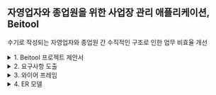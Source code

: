 ## 자영업자와 종업원을 위한 사업장 관리 애플리케이션, Beitool

수기로 작성되는 
자영업자와 종업원 간 수직적인 구조로 인한 업무 비효율 개선

<details>
<summary>1. Beitool 프로젝트 제안서</summary>
<div markdown="1">
    
### 💥자영업자를 위한 업장 관리 애플리케이션 Beitool💥
### 1. **개요**

1. 사업장을 운영하는 대부분의 업주가 종업원의 정보를 수기로 관리한다.
2. 기존에 사용하던 카카오톡 등 개인 메신저는 업무 시간 외 과도한 메신저 지시 및 사생활 침해 우려가 있다. 또한, 사적인 용도로 사용하는 사람들이 있다.
3. 새로운 종업원이 들어올 때마다 구두로 인수인계를 한다. 사업장이 클수록, 새로운 알바생은 이를 까먹거나 헷갈릴 수 있다. 바쁜 상황에서 사소한 실수가 자주 발생하고 드물게 큰 문제가 발생하는 경우가 있다.
4. 인수인계 사항이 발생할 경우, 모든 종업원에게 전파되지 못하는 경우가 자주 발생한다.
5. 최저시급이 증가했기 때문에 종업원의 업무 효율을 높일 필요가 있다.

---

### 2. **목표 및 기대효과**

1. 기존 수직적인 구조에서 수평적인 구조로 원활한 소통이 가능한 업장 관리
2. 공과 사를 구분하여 사업장과 관련된 일은 우리 어플을 통해서 관리할 수 있다.
3. 사업장을 운영하는 도중 발생하는 일을 기록하고, 이를 근거로 급여를 산정 및 이벤트를 처리한다.
4. 가이드라인을 제시해 새로운 종업원이 빠르게 적응할 수 있도록 돕는다.
5. 인수인계 사항을 모든 종업원에게 전파하여 문제가 발생하지 않도록 한다.
6. 캘린더 기능을 제공해 사업장의 스케줄을 관리하고 종업원들이 인지할 수 있도록 한다.
7. 업무 효율성 극대화 및 인력 낭비 최소화

---

### 3. **서비스 대상**

1. 사업장을 운영하는 업주

    - 여러 개의 사업장을 관리하는 업주
    - 사업장에 종업원만 두고 사업장을 운영하는 업주

  b. 사업장에 종사하는 종업원
  c. 그 외 사업장과 관련된 인원

---

### 4. **기술적 내용**

1. 업주/종업원 구분(직급)을 위한 회원관리 (소셜 로그인)
2. 채널을 나누어 알바생을 초대한다. (채널)
3. 개인 채팅, 단체 채팅이 가능하다. (채팅)
4. 출/퇴근 관리 (GPS)
5. 공지사항 및 업무 지시를 위한 게시판(업주) 및 완료 표시(종업원)
6. 일정 관리를 위한 캘린더
7. 급여 계산기 및 특정 날짜 알림

---

### 5. **시나리오**

1. 업주는 종업원 고용하고 우리 사업장에 가입한다.
2.  GPS를 통해 종업원이 업장에 들어올 경우 출근 버튼을 눌러 출근을 한다. 일이 끝나고 퇴근할 때도 퇴근 버튼을 눌러 퇴근한다. 업주는 출퇴근 기록을 통해 급여를 산정할 수 있다.
3. 업주는 사업장 메뉴얼 및 공지사항을 게시판 형태로 작성할 수 있다. 새로운 종업원은 업무가 헷갈릴 경우, 사업장 메뉴얼을 확인해 정확한 업무를 수행한다.(게시판)
4.  (종업원)특이사항 및 변동사항이 발생할 경우, 단체 채팅방에 이를 알리고, 인수인계 사항을 작성한다.
5.  업주는 종업원 별로 개인 업무를 지시해 기록할 수 있고, 종업원은 수행 후 완료 표시를 한다.
6.  종업원은 현재 받아야할 급여가 얼마인지 확인할 수 있다.

    </div>
</details>

<details>
<summary>2. 요구사항 도출</summary>
    <div markdown="1">
        시나리오를 통해 요구사항을 도출하고 간단한 프로토타입을 작성했습니다.  
        예상되는 고객층인 주변 사업장에 직접 방문하여 인터뷰를 진행하여 요구사항을 도출하였습니다.  
        사업장이 운영되는 프로세스에 대한 흐름과 실제 필요한 서비스에 대한 분석을 할 수 있었습니다.
        <a href="https://docs.google.com/document/d/1bTl9Ts1bFiJXYVZBmmt_4RRsX8_jwH6X/edit?usp=sharing&ouid=104955200740988354269&rtpof=true&sd=true">:point_right:요구사항 도출 결과:point_left:</a>
    </div>
</details>

<details>
<summary>3. 와이어 프레임</summary>
<div markdown="1">
    팀원 간 원할한 소통과 이해를 돕기 위한 와이어 프레임입니다.
    개발 과정에서 많은 도움이 되었습니다.
<br>
<a href="https://miro.com/app/board/uXjVOHIkCfk=/">:point_right:와이어 프레임 전체 보기(Miro):point_left:</a>  
<p align=center><와이어 프레임 일부></p>
<img src = "https://user-images.githubusercontent.com/77626299/168792110-c5abceca-20f5-43f1-be4e-dbffec47c393.png" width="480px" height="480px">
&nbsp;<img src = "https://user-images.githubusercontent.com/77626299/168792833-e33f7d6c-ae16-4d9e-8ad2-cb849fb298c1.png" width="520px" height="480px">  
    
</div>
</details>

<details>
<summary>4. ER 모델</summary>
<div markdown="1">
    효율적인 DB 설계를 위한 ER 모델입니다.  
    사용자가 많아졌을 때, 테이블의 크기와 조회 빈도를 고려하여 설계하였습니다.
    <br>
    <a href="https://www.erdcloud.com/d/jWMmwwkNTojueJHRS">:point_right:ER 모델 전체 보기(ERDCLOUD):point_left:</a>    
    <br>
    <br>
    <전체 구조>  <br>
    
<img src = "https://user-images.githubusercontent.com/77626299/168794105-1f0c7fad-1a2b-418c-a87b-1f8f706e5b8c.png" width="50%" height="50%">

</div>
</details>
